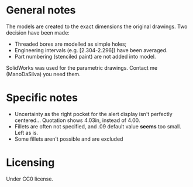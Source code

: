 # General notes
The models are created to the exact dimensions the original drawings. Two decision have been made:
* Threaded bores are modelled as simple holes;
* Engineering intervals (e.g. [2.304-2.296]) have been averaged. 
* Part numbering (stenciled paint) are not added into model.

SolidWorks was used for the parametric drawings. Contact me (ManoDaSilva) you need them.

# Specific notes

* Uncertainty as the right pocket for the alert display isn't perfectly centered... Quotation shows 4.03in, instead of 4.00. 
* Fillets are often not specified, and .09 default value **seems** too small. Left as is. 
* Some fillets aren't possible and are excluded

# Licensing
Under CC0 license.